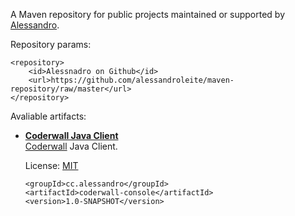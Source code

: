 A Maven repository for public projects maintained or supported by [Alessandro](https://github.com/alessandroleite).

Repository params:

	<repository>
		<id>Alessnadro on Github</id>
		<url>https://github.com/alessandroleite/maven-repository/raw/master</url>
	</repository>


Avaliable artifacts:

*	**[Coderwall Java Client](https://github.com/alessandroleite/coderwall-java)**   
	  [Coderwall](http://coderwall.com/api) Java Client. 

	License: [MIT](http://www.opensource.org/licenses/MIT)

		<groupId>cc.alessandro</groupId>
		<artifactId>coderwall-console</artifactId>
		<version>1.0-SNAPSHOT</version>